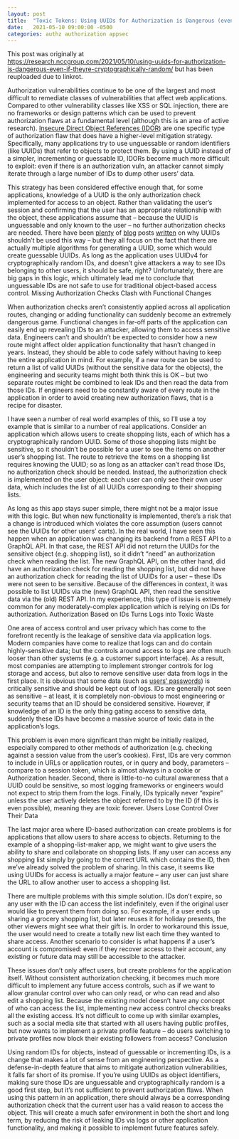 ```yaml
---
layout: post
title:  "Toxic Tokens: Using UUIDs for Authorization is Dangerous (even if they’re cryptographically random)"
date:   2021-05-10 09:00:00 -0500
categories: authz authorization appsec
---
```


This post was originally at <https://research.nccgroup.com/2021/05/10/using-uuids-for-authorization-is-dangerous-even-if-theyre-cryptographically-random/> but has been reuploaded due to linkrot.

Authorization vulnerabilities continue to be one of the largest and most difficult to remediate classes of vulnerabilities that affect web applications. Compared to other vulnerability classes like XSS or SQL injection, there are no frameworks or design patterns which can be used to prevent authorization flaws at a fundamental level (although this is an area of active research). [Insecure Direct Object References (IDOR)](https://web.archive.org/web/20210510142638/https://portswigger.net/web-security/access-control/idor) are one specific type of authorization flaw that does have a higher-level mitigation strategy. Specifically, many applications try to use unguessable or random identifiers (like UUIDs) that refer to objects to protect them. By using a UUID instead of a simpler, incrementing or guessable ID, IDORs become much more difficult to exploit: even if there is an authorization vuln, an attacker cannot simply iterate through a large number of IDs to dump other users’ data.

This strategy has been considered effective enough that, for some applications, knowledge of a UUID is the only authorization check implemented for access to an object. Rather than validating the user’s session and confirming that the user has an appropriate relationship with the object, these applications assume that – because the UUID is unguessable and only known to the user – no further authorization checks are needed. There have been [plenty](https://versprite.com/blog/universally-unique-identifiers/) of [blog](https://darkweblink.com/uber-uuid-ato-vulnerability/) posts [written](https://littlemaninmyhead.wordpress.com/2015/11/22/cautionary-note-uuids-should-generally-not-be-used-for-authentication-tokens/) on why UUIDs shouldn’t be used this way – but they all focus on the fact that there are actually multiple algorithms for generating a UUID, some which would create guessable UUIDs. As long as the application uses UUIDv4 for cryptographically random IDs, and doesn’t give attackers a way to see IDs belonging to other users, it should be safe, right? Unfortunately, there are big gaps in this logic, which ultimately lead me to conclude that unguessable IDs are not safe to use for traditional object-based access control.
Missing Authorization Checks Clash with Functional Changes

When authorization checks aren’t consistently applied across all application routes, changing or adding functionality can suddenly become an extremely dangerous game. Functional changes in far-off parts of the application can easily end up revealing IDs to an attacker, allowing them to access sensitive data. Engineers can’t and shouldn’t be expected to consider how a new route might affect older application functionality that hasn’t changed in years. Instead, they should be able to code safely without having to keep the entire application in mind. For example, if a new route can be used to return a list of valid UUIDs (without the sensitive data for the objects), the engineering and security teams might both think this is OK – but two separate routes might be combined to leak IDs and then read the data from those IDs. If engineers need to be constantly aware of every route in the application in order to avoid creating new authorization flaws, that is a recipe for disaster.

I have seen a number of real world examples of this, so I’ll use a toy example that is similar to a number of real applications. Consider an application which allows users to create shopping lists, each of which has a cryptographically random UUID. Some of those shopping lists might be sensitive, so it shouldn’t be possible for a user to see the items on another user’s shopping list. The route to retrieve the items on a shopping list requires knowing the UUID; so as long as an attacker can’t read those IDs, no authorization check should be needed. Instead, the authorization check is implemented on the user object: each user can only see their own user data, which includes the list of all UUIDs corresponding to their shopping lists.

As long as this app stays super simple, there might not be a major issue with this logic. But when new functionality is implemented, there’s a risk that a change is introduced which violates the core assumption (users cannot see the UUIDs for other users’ carts). In the real world, I have seen this happen when an application was changing its backend from a REST API to a GraphQL API. In that case, the REST API did not return the UUIDs for the sensitive object (e.g. shopping list), so it didn’t “need” an authorization check when reading the list. The new GraphQL API, on the other hand, did have an authorization check for reading the shopping list, but did not have an authorization check for reading the list of UUIDs for a user – these IDs were not seen to be sensitive. Because of the differences in context, it was possible to list UUIDs via the (new) GraphQL API, then read the sensitive data via the (old) REST API. In my experience, this type of issue is extremely common for any moderately-complex application which is relying on IDs for authorization.
Authorization Based on IDs Turns Logs into Toxic Waste

One area of access control and user privacy which has come to the forefront recently is the leakage of sensitive data via application logs. Modern companies have come to realize that logs can and do contain highly-sensitive data; but the controls around access to logs are often much looser than other systems (e.g. a customer support interface). As a result, most companies are attempting to implement stronger controls for log storage and access, but also to remove sensitive user data from logs in the first place. It is obvious that some data (such as [users’ passwords](https://about.fb.com/news/2019/03/keeping-passwords-secure/)) is critically sensitive and should be kept out of logs. IDs are generally not seen as sensitive – at least, it is completely non-obvious to most engineering or security teams that an ID should be considered sensitive. However, if knowledge of an ID is the only thing gating access to sensitive data, suddenly these IDs have become a massive source of toxic data in the application’s logs.

This problem is even more significant than might be initially realized, especially compared to other methods of authorization (e.g. checking against a session value from the user’s cookies). First, IDs are very common to include in URLs or application routes, or in query and body, parameters – compare to a session token, which is almost always in a cookie or Authorization header. Second, there is little-to-no cultural awareness that a UUID could be sensitive, so most logging frameworks or engineers would not expect to strip them from the logs. Finally, IDs typically never “expire” unless the user actively deletes the object referred to by the ID (if this is even possible), meaning they are toxic forever.
Users Lose Control Over Their Data

The last major area where ID-based authorization can create problems is for applications that allow users to share access to objects. Returning to the example of a shopping-list-maker app, we might want to give users the ability to share and collaborate on shopping lists. If any user can access any shopping list simply by going to the correct URL which contains the ID, then we’ve already solved the problem of sharing. In this case, it seems like using UUIDs for access is actually a major feature – any user can just share the URL to allow another user to access a shopping list.

There are multiple problems with this simple solution. IDs don’t expire, so any user with the ID can access the list indefinitely, even if the original user would like to prevent them from doing so. For example, if a user ends up sharing a grocery shopping list, but later reuses it for holiday presents, the other viewers might see what their gift is. In order to workaround this issue, the user would need to create a totally new list each time they wanted to share access. Another scenario to consider is what happens if a user’s account is compromised: even if they recover access to their account, any existing or future data may still be accessible to the attacker.

These issues don’t only affect users, but create problems for the application itself. Without consistent authorization checking, it becomes much more difficult to implement any future access controls, such as if we want to allow granular control over who can only read, or who can read and also edit a shopping list. Because the existing model doesn’t have any concept of who can access the list, implementing new access control checks breaks all the existing access. It’s not difficult to come up with similar examples, such as a social media site that started with all users having public profiles, but now wants to implement a private profile feature – do users switching to private profiles now block their existing followers from access?
Conclusion

Using random IDs for objects, instead of guessable or incrementing IDs, is a change that makes a lot of sense from an engineering perspective. As a defense-in-depth feature that aims to mitigate authorization vulnerabilities, it falls far short of its promise. If you’re using UUIDs as object identifiers, making sure those IDs are unguessable and cryptographically random is a good first step, but it’s not sufficient to prevent authorization flaws. When using this pattern in an application, there should always be a corresponding authorization check that the current user has a valid reason to access the object. This will create a much safer environment in both the short and long term, by reducing the risk of leaking IDs via logs or other application functionality, and making it possible to implement future features safely.
